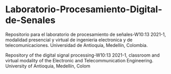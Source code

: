 # Laboratorio-Procesamiento-Digital-de-Senales

Repositorio para el laboratorio de procesamiento de señales-W10:13 2021-1, modalidad presencial y virtual de ingenieria electronica y de telecomunicaciones. Universidad de Antioquia, Medellín, Colombia.

Repository of the digital signal processing-W10:13 2021-1, classroom and virtual modality of the Electronic and Telecommunication Engineering. University of Antioquia, Medellín, Colom
